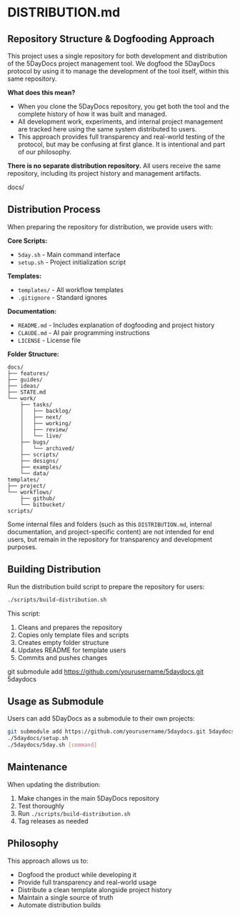 
# DISTRIBUTION.md

## Repository Structure & Dogfooding Approach

This project uses a single repository for both development and distribution of the 5DayDocs project management tool. We dogfood the 5DayDocs protocol by using it to manage the development of the tool itself, within this same repository.

**What does this mean?**
- When you clone the 5DayDocs repository, you get both the tool and the complete history of how it was built and managed.
- All development work, experiments, and internal project management are tracked here using the same system distributed to users.
- This approach provides full transparency and real-world testing of the protocol, but may be confusing at first glance. It is intentional and part of our philosophy.

**There is no separate distribution repository.** All users receive the same repository, including its project history and management artifacts.

docs/

## Distribution Process

When preparing the repository for distribution, we provide users with:

**Core Scripts:**
- `5day.sh` - Main command interface
- `setup.sh` - Project initialization script

**Templates:**
- `templates/` - All workflow templates
- `.gitignore` - Standard ignores

**Documentation:**
- `README.md` - Includes explanation of dogfooding and project history
- `CLAUDE.md` - AI pair programming instructions
- `LICENSE` - License file

**Folder Structure:**
```
docs/
├── features/
├── guides/
├── ideas/
├── STATE.md
└── work/
    ├── tasks/
    │   ├── backlog/
    │   ├── next/
    │   ├── working/
    │   ├── review/
    │   └── live/
    ├── bugs/
    │   └── archived/
    ├── scripts/
    ├── designs/
    ├── examples/
    └── data/
templates/
├── project/
└── workflows/
    ├── github/
    └── bitbucket/
scripts/
```

Some internal files and folders (such as this `DISTRIBUTION.md`, internal documentation, and project-specific content) are not intended for end users, but remain in the repository for transparency and development purposes.


## Building Distribution

Run the distribution build script to prepare the repository for users:

```bash
./scripts/build-distribution.sh
```

This script:
1. Cleans and prepares the repository
2. Copies only template files and scripts
3. Creates empty folder structure
4. Updates README for template users
5. Commits and pushes changes

git submodule add https://github.com/yourusername/5daydocs.git 5daydocs

## Usage as Submodule

Users can add 5DayDocs as a submodule to their own projects:

```bash
git submodule add https://github.com/yourusername/5daydocs.git 5daydocs
./5daydocs/setup.sh
./5daydocs/5day.sh [command]
```


## Maintenance

When updating the distribution:
1. Make changes in the main 5DayDocs repository
2. Test thoroughly
3. Run `./scripts/build-distribution.sh`
4. Tag releases as needed


## Philosophy

This approach allows us to:
- Dogfood the product while developing it
- Provide full transparency and real-world usage
- Distribute a clean template alongside project history
- Maintain a single source of truth
- Automate distribution builds